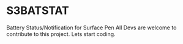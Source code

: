 # S3BATSTAT
Battery Status/Notification for Surface Pen
All Devs are welcome to contribute to this project.
Lets start coding.
